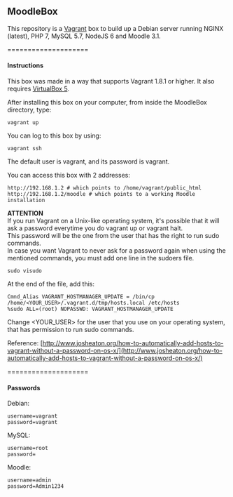 ## MoodleBox

This repository is a [Vagrant](https://www.vagrantup.com/) box to build up a Debian server running NGINX (latest), PHP 7, MySQL 5.7, NodeJS 6 and Moodle 3.1.

====================
#### Instructions

This box was made in a way that supports Vagrant 1.8.1 or higher. It also requires [VirtualBox 5](https://www.virtualbox.org/).

After installing this box on your computer, from inside the MoodleBox directory, type:
```
vagrant up
```

You can log to this box by using:
```
vagrant ssh
```

The default user is vagrant, and its password is vagrant.

You can access this box with 2 addresses:  
```
http://192.168.1.2 # which points to /home/vagrant/public_html
http://192.168.1.2/moodle # which points to a working Moodle installation
```

**ATTENTION**  
If you run Vagrant on a Unix-like operating system, it's possible that it will ask a password everytime you do vagrant up or vagrant halt.  
This password will be the one from the user that has the right to run sudo commands.  
In case you want Vagrant to never ask for a password again when using the mentioned commands, you must add one line in the sudoers file.  
```
sudo visudo
```

At the end of the file, add this:
```
Cmnd_Alias VAGRANT_HOSTMANAGER_UPDATE = /bin/cp /home/<YOUR_USER>/.vagrant.d/tmp/hosts.local /etc/hosts
%sudo ALL=(root) NOPASSWD: VAGRANT_HOSTMANAGER_UPDATE
```

Change <YOUR_USER> for the user that you use on your operating system, that has permission to run sudo commands.

Reference: [http://www.josheaton.org/how-to-automatically-add-hosts-to-vagrant-without-a-password-on-os-x/](http://www.josheaton.org/how-to-automatically-add-hosts-to-vagrant-without-a-password-on-os-x/)

====================
#### Passwords

Debian:  
```
username=vagrant
password=vagrant
```

MySQL:  
```
username=root
password=
```

Moodle:  
```
username=admin
password=Admin1234
```
